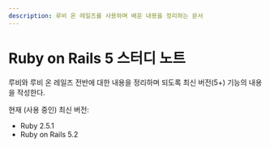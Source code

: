 ```yaml
---
description: 루비 온 레일즈를 사용하며 배운 내용을 정리하는 문서
---
```


# Ruby on Rails 5 스터디 노트

루비와 루비 온 레일즈 전반에 대한 내용을 정리하며 되도록 최신 버전\(5+\) 기능의 내용을 작성한다.

현재 \(사용 중인\) 최신 버전:

* Ruby 2.5.1
* Ruby on Rails 5.2

 

